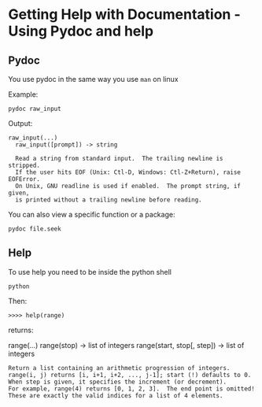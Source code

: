 # Getting Help with Documentation - Using Pydoc and help

## Pydoc

You use pydoc in the same way you use `man` on linux

Example:

  `pydoc raw_input`

Output:

    raw_input(...)
      raw_input([prompt]) -> string

      Read a string from standard input.  The trailing newline is stripped.
      If the user hits EOF (Unix: Ctl-D, Windows: Ctl-Z+Return), raise EOFError.
      On Unix, GNU readline is used if enabled.  The prompt string, if given,
      is printed without a trailing newline before reading.

You can also view a specific function or a package:

  `pydoc file.seek`

## Help

To use help you need to be inside the python shell

`python`

Then:

`>>>> help(range)`

returns:

  range(...)
    range(stop) -> list of integers
    range(start, stop[, step]) -> list of integers

    Return a list containing an arithmetic progression of integers.
    range(i, j) returns [i, i+1, i+2, ..., j-1]; start (!) defaults to 0.
    When step is given, it specifies the increment (or decrement).
    For example, range(4) returns [0, 1, 2, 3].  The end point is omitted!
    These are exactly the valid indices for a list of 4 elements.

